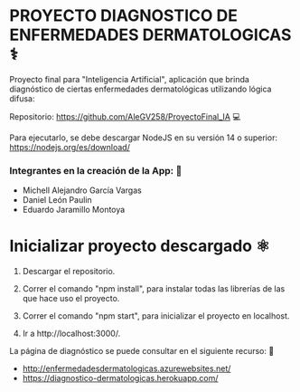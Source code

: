 # PROYECTO DIAGNOSTICO DE ENFERMEDADES DERMATOLOGICAS ⚕️

Proyecto final para "Inteligencia Artificial", aplicación que brinda diagnóstico de ciertas enfermedades dermatológicas utilizando lógica difusa:

Repositorio: https://github.com/AleGV258/ProyectoFinal_IA 💻

Para ejecutarlo, se debe descargar NodeJS en su versión 14 o superior: https://nodejs.org/es/download/

### Integrantes en la creación de la App: 🧠
- Michell Alejandro García Vargas
- Daniel León Paulin
- Eduardo Jaramillo Montoya

# Inicializar proyecto descargado ⚛️

1. Descargar el repositorio.

2. Correr el comando "npm install", para instalar todas las librerías de las que hace uso el proyecto.

3. Correr el comando "npm start", para inicializar el proyecto en localhost.

4. Ir a http://localhost:3000/.

La página de diagnóstico se puede consultar en el siguiente recurso: 📱
- http://enfermedadesdermatologicas.azurewebsites.net/
- https://diagnostico-dermatologicas.herokuapp.com/
